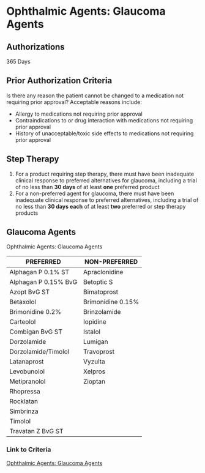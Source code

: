 # Ophthalmic Agents: Glaucoma Agents

## Authorizations

365 Days

## Prior Authorization Criteria

Is there any reason the patient cannot be changed to a medication not requiring prior approval? Acceptable reasons include:

-   Allergy to medications not requiring prior approval
-   Contraindications to or drug interaction with medications not requiring prior approval
-   History of unacceptable/toxic side effects to medications not requiring prior approval

## Step Therapy

1.  For a product requiring step therapy, there must have been inadequate clinical response to preferred alternatives for glaucoma, including a trial of no less than **30 days** of at least **one** preferred product
2.  For a non-preferred agent for glaucoma, there must have been inadequate clinical response to preferred alternatives, including a trial of no less than **30 days each** of at least **two** preferred or step therapy products

## Glaucoma Agents

Ophthalmic Agents: Glaucoma Agents

| PREFERRED            | NON-PREFERRED     |
|----------------------|-------------------|
| Alphagan P 0.1% ST   | Apraclonidine     |
| Alphagan P 0.15% BvG | Betoptic S        |
| Azopt BvG ST         | Bimatoprost       |
| Betaxolol            | Brimonidine 0.15% |
| Brimonidine 0.2%     | Brinzolamide      |
| Carteolol            | Iopidine          |
| Combigan BvG ST      | Istalol           |
| Dorzolamide          | Lumigan           |
| Dorzolamide/Timolol  | Travoprost        |
| Latanaprost          | Vyzulta           |
| Levobunolol          | Xelpros           |
| Metipranolol         | Zioptan           |
| Rhopressa            |                   |
| Rocklatan            |                   |
| Simbrinza            |                   |
| Timolol              |                   |
| Travatan Z BvG ST    |                   |

### Link to Criteria

[Ophthalmic Agents: Glaucoma Agents](https://pharmacy.medicaid.ohio.gov/sites/default/files/20220415_UPDL_Criteria_FINAL_.pdf#page=84)
